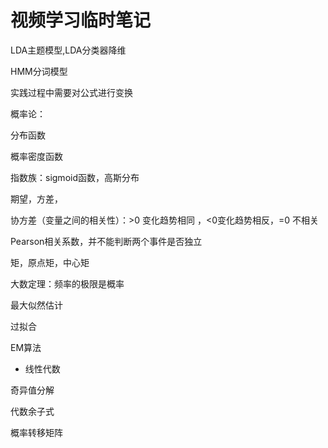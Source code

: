 # 视频学习临时笔记

LDA主题模型,LDA分类器降维

HMM分词模型

实践过程中需要对公式进行变换



概率论：

分布函数

概率密度函数



指数族：sigmoid函数，高斯分布

期望，方差，

协方差（变量之间的相关性）：>0 变化趋势相同 ，<0变化趋势相反，=0 不相关

Pearson相关系数，并不能判断两个事件是否独立

矩，原点矩，中心矩

大数定理：频率的极限是概率

最大似然估计

过拟合

EM算法

- 线性代数

奇异值分解

代数余子式

概率转移矩阵

